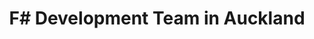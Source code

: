 ---
title: F# Development Team in Auckland
permalink: /landings/locations/auckland/developer/f-
technology: F#
location: Auckland
---
